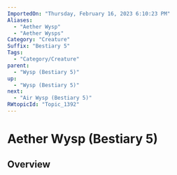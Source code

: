 ```yaml
---
ImportedOn: "Thursday, February 16, 2023 6:10:23 PM"
Aliases:
  - "Aether Wysp"
  - "Aether Wysps"
Category: "Creature"
Suffix: "Bestiary 5"
Tags:
  - "Category/Creature"
parent:
  - "Wysp (Bestiary 5)"
up:
  - "Wysp (Bestiary 5)"
next:
  - "Air Wysp (Bestiary 5)"
RWtopicId: "Topic_1392"
---
```

# Aether Wysp (Bestiary 5)
## Overview
